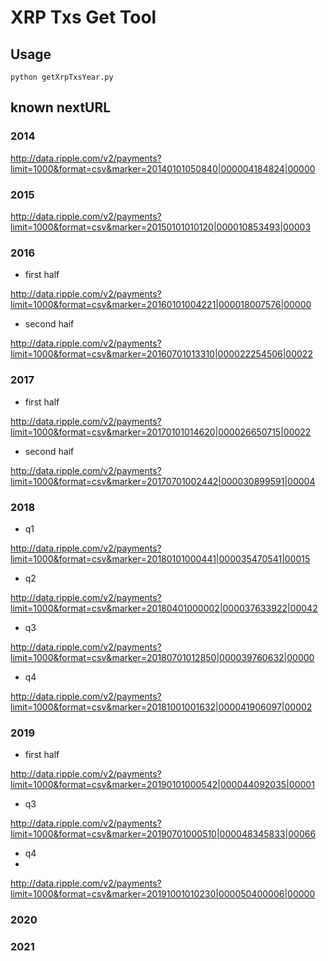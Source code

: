 # XRP Txs Get Tool

## Usage

`python getXrpTxsYear.py`

## known nextURL

### 2014 

http://data.ripple.com/v2/payments?limit=1000&format=csv&marker=20140101050840|000004184824|00000

### 2015

http://data.ripple.com/v2/payments?limit=1000&format=csv&marker=20150101010120|000010853493|00003

### 2016

- first half

http://data.ripple.com/v2/payments?limit=1000&format=csv&marker=20160101004221|000018007576|00000

- second haif

http://data.ripple.com/v2/payments?limit=1000&format=csv&marker=20160701013310|000022254506|00022

### 2017

- first half

http://data.ripple.com/v2/payments?limit=1000&format=csv&marker=20170101014620|000026650715|00022

- second haif

http://data.ripple.com/v2/payments?limit=1000&format=csv&marker=20170701002442|000030899591|00004

### 2018

- q1

http://data.ripple.com/v2/payments?limit=1000&format=csv&marker=20180101000441|000035470541|00015

- q2

http://data.ripple.com/v2/payments?limit=1000&format=csv&marker=20180401000002|000037633922|00042

- q3

http://data.ripple.com/v2/payments?limit=1000&format=csv&marker=20180701012850|000039760632|00000

- q4

http://data.ripple.com/v2/payments?limit=1000&format=csv&marker=20181001001632|000041906097|00002

### 2019

- first half

http://data.ripple.com/v2/payments?limit=1000&format=csv&marker=20190101000542|000044092035|00001

- q3

http://data.ripple.com/v2/payments?limit=1000&format=csv&marker=20190701000510|000048345833|00066

- q4
- 
http://data.ripple.com/v2/payments?limit=1000&format=csv&marker=20191001010230|000050400006|00000

### 2020

### 2021
